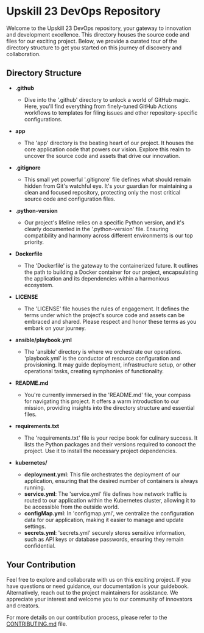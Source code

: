 # Upskill 23 DevOps Repository

Welcome to the Upskill 23 DevOps repository, your gateway to innovation and development excellence. This directory houses the source code and files for our exciting project. Below, we provide a curated tour of the directory structure to get you started on this journey of discovery and collaboration.

## Directory Structure

- **.github**
  - Dive into the '.github' directory to unlock a world of GitHub magic. Here, you'll find everything from finely-tuned GitHub Actions workflows to templates for filing issues and other repository-specific configurations.

- **app**
  - The 'app' directory is the beating heart of our project. It houses the core application code that powers our vision. Explore this realm to uncover the source code and assets that drive our innovation.

- **.gitignore**
  - This small yet powerful '.gitignore' file defines what should remain hidden from Git's watchful eye. It's your guardian for maintaining a clean and focused repository, protecting only the most critical source code and configuration files.

- **.python-version**
  - Our project's lifeline relies on a specific Python version, and it's clearly documented in the '.python-version' file. Ensuring compatibility and harmony across different environments is our top priority.

- **Dockerfile**
  - The 'Dockerfile' is the gateway to the containerized future. It outlines the path to building a Docker container for our project, encapsulating the application and its dependencies within a harmonious ecosystem.

- **LICENSE**
  - The 'LICENSE' file houses the rules of engagement. It defines the terms under which the project's source code and assets can be embraced and shared. Please respect and honor these terms as you embark on your journey.

- **ansible/playbook.yml**
  - The 'ansible' directory is where we orchestrate our operations. 'playbook.yml' is the conductor of resource configuration and provisioning. It may guide deployment, infrastructure setup, or other operational tasks, creating symphonies of functionality.

- **README.md**
  - You're currently immersed in the 'README.md' file, your compass for navigating this project. It offers a warm introduction to our mission, providing insights into the directory structure and essential files.

- **requirements.txt**
  - The 'requirements.txt' file is your recipe book for culinary success. It lists the Python packages and their versions required to concoct the project. Use it to install the necessary project dependencies.

- **kubernetes/**
  - **deployment.yml**: This file orchestrates the deployment of our application, ensuring that the desired number of containers is always running.
  - **service.yml**: The 'service.yml' file defines how network traffic is routed to our application within the Kubernetes cluster, allowing it to be accessible from the outside world.
  - **configMap.yml**: In 'configmap.yml', we centralize the configuration data for our application, making it easier to manage and update settings.
  - **secrets.yml**: 'secrets.yml' securely stores sensitive information, such as API keys or database passwords, ensuring they remain confidential.

## Your Contribution

Feel free to explore and collaborate with us on this exciting project. If you have questions or need guidance, our documentation is your guidebook. Alternatively, reach out to the project maintainers for assistance. We appreciate your interest and welcome you to our community of innovators and creators.

For more details on our contribution process, please refer to the [CONTRIBUTING.md](https://github.com/georgiyanev/DevOps-Upskill-23/blob/main/CONTRIBUTING.md) file.

